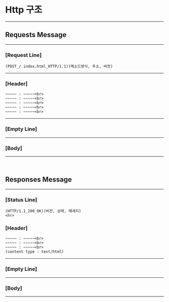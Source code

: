 # Http 구조

<hr>

## Requests Message

<hr>

### [Request Line] <br>

```
(POST_/ index.html_HTTP/1.1)(메소드방식, 주소, 버전)
```
<hr>

### [Header]<br>

```
~~~~~ : ~~~~~<br>
~~~~~ : ~~~~~<br>
~~~~~ : ~~~~~<br>
~~~~~ : ~~~~~<br>
~~~~~ : ~~~~~<br>
```

<hr>

### [Empty Line]

<hr>

### [Body]

<hr>
<br>

## Responses Message

<hr>

### [Status Line]<br>

```
(HTTP/1.1_200_OK)(버전, 상태, 메세지)
<hr>
```

### [Header]<br>

```
~~~~~ : ~~~~~<br>
~~~~~ : ~~~~~<br>
~~~~~ : ~~~~~<br>
(content type : text/html)
```

<hr>

### [Empty Line]

<hr>

### [Body]

<hr>
